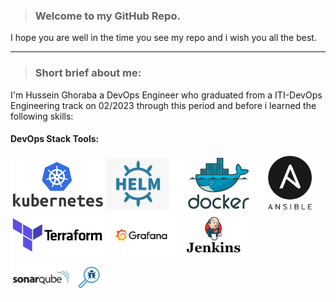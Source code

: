 > ### Welcome to my GitHub Repo.

I hope you are well in the time you see my repo and i wish you all the best.
______________________________________________________

> ### Short brief about me:

I'm Hussein Ghoraba a DevOps Engineer who graduated from a ITI-DevOps Engineering track on 02/2023 through this period and before i learned the following skills:

#### DevOps Stack Tools:

<img src="icons/Kubernetes.png" width=150>  <img src="icons/helm.png" width=100>    <img src="icons/docker.png" width=150>  <img src="icons/ansible.png" width=70>  <img src="icons/terraform.png" width=150>   <img src="icons/grafana.png" width=112>     <img src="icons/jenkins.png" width=110>     <img src="icons/sonarqube.png" width=150> 
